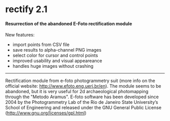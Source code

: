 rectify 2.1
===========

#### Resurrection of the abandoned E-Foto rectification module

New features:
 * import points from CSV file
 * save results to alpha-channel PNG images
 * select color for cursor and control points
 * improved usability and visual appeareance
 * handles huge images without crashing

-----------

Rectification module from e-foto photogrammetry suit (more info on the official website: http://www.efoto.eng.uerj.br/en). The module seems to be abandoned, but it is very useful for 2d archaeological photomapping through the "Metodo Aramus". E-foto software has been developed since 2004 by the Photogrammetry Lab of the Rio de Janeiro State University’s School of Engineering and released under the GNU General Public License (http://www.gnu.org/licenses/gpl.html)
